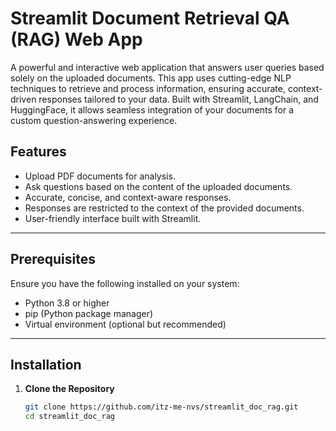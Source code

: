 # Streamlit Document Retrieval QA (RAG) Web App

A powerful and interactive web application that answers user queries based solely on the uploaded documents. This app uses cutting-edge NLP techniques to retrieve and process information, ensuring accurate, context-driven responses tailored to your data. Built with Streamlit, LangChain, and HuggingFace, it allows seamless integration of your documents for a custom question-answering experience.

## Features
- Upload PDF documents for analysis.
- Ask questions based on the content of the uploaded documents.
- Accurate, concise, and context-aware responses.
- Responses are restricted to the context of the provided documents.
- User-friendly interface built with Streamlit.

---

## Prerequisites
Ensure you have the following installed on your system:
- Python 3.8 or higher
- pip (Python package manager)
- Virtual environment (optional but recommended)

---

## Installation

1. **Clone the Repository**
   ```bash
   git clone https://github.com/itz-me-nvs/streamlit_doc_rag.git
   cd streamlit_doc_rag
